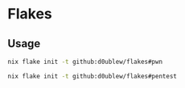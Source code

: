 # Flakes

## Usage

```sh
nix flake init -t github:d0ublew/flakes#pwn

nix flake init -t github:d0ublew/flakes#pentest
```
